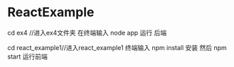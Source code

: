 # ReactExample
cd ex4  //进入ex4文件夹 在终端输入 node app 运行 后端

cd react_example1//进入react_example1 终端输入 npm install 安装 然后 npm start 运行前端

